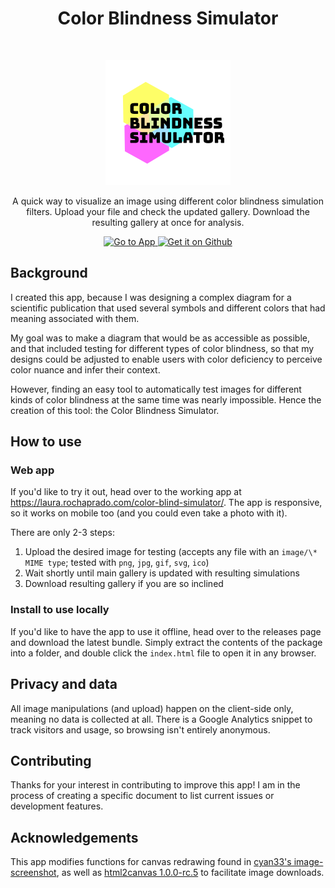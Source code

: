 <h1 align="center">Color Blindness Simulator</h1><br>
<p align="center">
  <a href="https://laura.rochaprado.com/color-blind-simulator/">
    <img alt="Color Blindness Simulator logo" title="Color Blindness Simulator" src="./img/logo.png" width="200">
  </a>
</p>

<p align="center">
  A quick way to visualize an image using different color blindness simulation filters. Upload your file and check the updated gallery. Download the resulting gallery at once for analysis.
</p>

<p align="center">

  <a href="">
    <img alt="Go to App" title="App Link" src="" width="140">
  </a>

  <a href="">
    <img alt="Get it on Github" title="Github download" src="" width="140">
  </a>
</p>

## Background

I created this app, because I was designing a complex diagram for a scientific publication that used several symbols and different colors that had meaning associated with them.

My goal was to make a diagram that would be as accessible as possible, and that included testing for different types of color blindness, so that my designs could be adjusted to enable users with color deficiency to perceive color nuance and infer their context.

However, finding an easy tool to automatically test images for different kinds of color blindness at the same time was nearly impossible. Hence the creation of this tool: the Color Blindness Simulator.

## How to use

### Web app

If you'd like to try it out, head over to the working app at https://laura.rochaprado.com/color-blind-simulator/. The app is responsive, so it works on mobile too (and you could even take a photo with it).

There are only 2-3 steps:

1. Upload the desired image for testing (accepts any file with an `image/\* MIME type`; tested with `png`, `jpg`, `gif`, `svg`, `ico`)
2. Wait shortly until main gallery is updated with resulting simulations
3. Download resulting gallery if you are so inclined

### Install to use locally

If you'd like to have the app to use it offline, head over to the releases page and download the latest bundle. Simply extract the contents of the package into a folder, and double click the `index.html` file to open it in any browser.

## Privacy and data

All image manipulations (and upload) happen on the client-side only, meaning no data is collected at all. There is a Google Analytics snippet to track visitors and usage, so browsing isn't entirely anonymous.

## Contributing

Thanks for your interest in contributing to improve this app! I am in the process of creating a specific document to list current issues or development features.

## Acknowledgements

This app modifies functions for canvas redrawing found in [cyan33's image-screenshot](https://github.com/cyan33/image-screenshot/), as well as [html2canvas 1.0.0-rc.5](https://github.com/niklasvh/html2canvas/) to facilitate image downloads.
